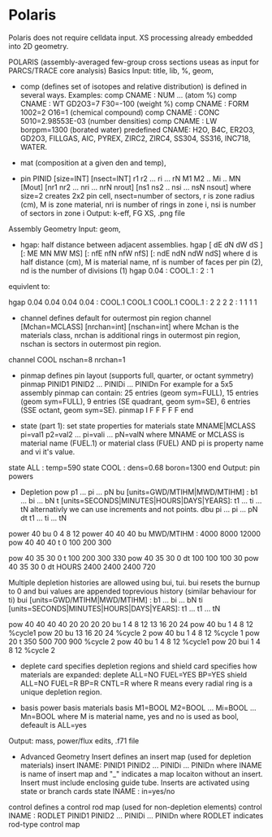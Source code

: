 # Polaris


Polaris does not require celldata input. XS processing already embedded into 2D geometry.


POLARIS (assembly-averaged few-group cross sections useas as input for PARCS/TRACE core analysis)
Basics 
Input: title, lib, %, geom,
- comp (defines set of isotopes and relative distribution) is defined in several ways. Examples: 
comp CNAME : NUM ... (atom %)
comp CNAME : WT GD2O3=7 F30=-100     (weight %)
comp CNAME : FORM 1002=2 O16=1 (chemical compound)
comp CNAME : CONC 
        5010=2.98553E-03 (number densities)
comp CNAME : LW borppm=1300    (borated water)
predefined CNAME: H2O, B4C, ER2O3, GD2O3, FILLGAS, AIC, PYREX, ZIRC2, ZIRC4, SS304, SS316, INC718, WATER.

- mat (composition at a given den and temp),
- pin PINID [size=INT] [nsect=INT]
         r1  r2  ...  ri ...  rN
        M1 M2 .. Mi .. MN [Mout]
       [nr1 nr2 ... nri ... nrN  nrout]
       [ns1 ns2 .. nsi ... nsN nsout]
where size=2 creates 2x2 pin cell, nsect=number of sectors, r is zone radius (cm), M is zone material, nri is number of rings in zone i, nsi is number of sectors in zone i
Output: k-eff, FG XS, .png file

Assembly Geometry
Input: geom,
- hgap: half distance between adjacent assemblies.
hgap [ dE dN dW dS ]
         [: ME MN MW MS]
         [: nfE nfN nfW nfS]
         [: ndE ndN ndW ndS]
where d is half distance (cm), M is material name, nf is number of faces per pin (2), nd is the number of divisions (1)
hgap 0.04 : COOL.1 : 2 : 1

equivlent to:

hgap 0.04 0.04 0.04 0.04
      : COOL.1 COOL.1 COOL.1 COOL.1
      : 2           2            2           2
      : 1           1            1           1


- channel defines default for outermost pin region
channel [Mchan=MCLASS] [nrchan=int] [nschan=int] 
where Mchan is the materials class, nrchan is additional rings in outermost pin region, nschan is sectors in outermost pin region.

channel COOL nschan=8 nrchan=1

- pinmap defines pin layout (supports full, quarter, or octant symmetry)
pinmap PINID1 PINID2 ... PINIDi ... PINIDn
For example for a 5x5 assembly pinmap can contain: 25 entries (geom sym=FULL), 15 entries (geom sym=FULL), 9 entries (SE quadrant, geom sym=SE), 6 entries (SSE octant, geom sym=SE).
pinmap
I
F F
F F F
end

- state (part 1): set state properties for materials
state MNAME|MCLASS
         pi=val1 p2=val2 ... pi=vali ... pN=valN
where MNAME or MCLASS is material name (FUEL.1) or material class (FUEL) AND pi is property name and vi it's value.

state ALL : temp=590
state COOL : dens=0.68 boron=1300
end
Output: pin powers

- Depletion
pow p1 ... pi ... pN
bu [units=GWD/MTIHM|MWD/MTIHM] : b1 ... bi ... bN
t [units=SECONDS|MINUTES|HOURS|DAYS|YEARS]: t1 ... ti ... tN
alternativly we can use increments and not points.
dbu pi ... pi ... pN
dt t1 ... ti ... tN

power 40
bu 0 4 8 12
power 40 40 40
bu MWD/MTIHM : 4000 8000 12000
pow 40 40 40 
t 0 100 200 300

pow 40 35 30 0 
t 100 200 300 330
pow 40 35 30 0
dt 100 100 100 30
pow 40 35 30 0
dt HOURS 2400 2400 2400 720


Multiple depletion histories are allowed using bui, tui. bui resets the burnup to 0 and bui values are appended toprevious history (similar behaviour for ti)
bui [units=GWD/MTIHM|MWD/MTIHM] : b1 ... bi ... bN
ti [units=SECONDS|MINUTES|HOURS|DAYS|YEARS]: t1 ... t1 ... tN

pow 40 40 40 40 20 20 20 20 
bu 1 4 8 12 13 16 20 24
pow 40 bu 1 4 8 12 %cycle1 
pow 20 bu 13 16 20 24 %cycle 2
pow 40 bu 1 4 8 12 %cycle 1
pow 20 t 350 500 700 900 %cycle 2 
pow 40 bu 1 4 8 12 %cycle1
pow 20 bui 1 4 8 12 %cycle 2

- deplete card specifies depletion regions and shield card specifies how materials are expanded:
deplete ALL=NO FUEL=YES BP=YES
shield ALL=NO FUEL=R BP=R CNTL=R
where R means every radial ring is a unique depletion region.

- basis power basis materials
basis M1=BOOL M2=BOOL ... Mi=BOOL ... Mn=BOOL
where M is material name, yes and no is used as bool, defeault is ALL=yes

Output: mass, power/flux edits, .f71 file


- Advanced Geometry
Insert defines an insert map (used for depletion materials)
insert INAME: PINID1 PINID2 ... PINIDi ... PINIDn
where INAME is name of insert map and "_" indicates a map locaiton without an insert. Insert must include enclosing guide tube. Inserts are activated using state or branch cards
state INAME : in=yes/no

control defines a control rod map (used for non-depletion elements)
control INAME : RODLET PINID1 PINID2 ... PINIDi ... PINIDn
where RODLET indicates rod-type control map
